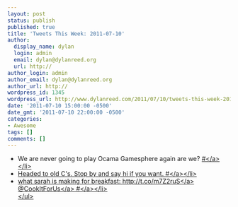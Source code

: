 ```yaml
---
layout: post
status: publish
published: true
title: 'Tweets This Week: 2011-07-10'
author:
  display_name: dylan
  login: admin
  email: dylan@dylanreed.org
  url: http://
author_login: admin
author_email: dylan@dylanreed.org
author_url: http://
wordpress_id: 1345
wordpress_url: http://www.dylanreed.com/2011/07/10/tweets-this-week-2011-07-10/
date: '2011-07-10 15:00:00 -0500'
date_gmt: '2011-07-10 22:00:00 -0500'
categories:
- Awesome
tags: []
comments: []
---
```

<ul class="aktt_tweet_digest">
<li>We are never going to play Ocama Gamesphere again are we? <a href="http:&#47;&#47;twitter.com&#47;awesomeguy&#47;statuses&#47;87671548374302720" class="aktt_tweet_time">#<&#47;a><&#47;li>
<li>Headed to old C&#039;s. Stop by and say hi if you want. <a href="http:&#47;&#47;twitter.com&#47;awesomeguy&#47;statuses&#47;89503841002856449" class="aktt_tweet_time">#<&#47;a><&#47;li>
<li>what sarah is making for breakfast: <a href="http:&#47;&#47;t.co&#47;m7Z2ruS" rel="nofollow">http:&#47;&#47;t.co&#47;m7Z2ruS<&#47;a> @<a href="http:&#47;&#47;twitter.com&#47;CookItForUs" class="aktt_username">CookItForUs<&#47;a> <a href="http:&#47;&#47;twitter.com&#47;awesomeguy&#47;statuses&#47;89699475253231617" class="aktt_tweet_time">#<&#47;a><&#47;li><br />
<&#47;ul></p>
